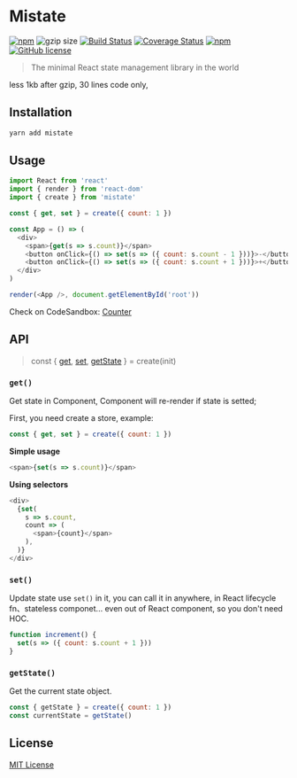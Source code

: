 # Mistate

[![npm](https://img.shields.io/npm/v/mistate.svg)](https://www.npmjs.com/package/mistate) ![gzip size](https://img.shields.io/badge/gzip%20size-910%20B-44cc11.svg) [![Build Status](https://travis-ci.org/forsigner/mistate.svg?branch=master)](https://travis-ci.org/forsigner/mistate) [![Coverage Status](https://coveralls.io/repos/github/forsigner/mistate/badge.svg?branch=master)](https://coveralls.io/github/forsigner/mistate?branch=master)
[![npm](https://img.shields.io/badge/TypeScript-%E2%9C%93-007ACC.svg)](https://www.typescriptlang.org/) [![GitHub license](https://img.shields.io/github/license/forsigner/mistate.svg)](https://github.com/forsigner/mistate/blob/master/LICENSE)

> The minimal React state management library in the world

less 1kb after gzip, 30 lines code only,

## Installation

```sh
yarn add mistate
```

## Usage

```js
import React from 'react'
import { render } from 'react-dom'
import { create } from 'mistate'

const { get, set } = create({ count: 1 })

const App = () => (
  <div>
    <span>{get(s => s.count)}</span>
    <button onClick={() => set(s => ({ count: s.count - 1 }))}>-</button>
    <button onClick={() => set(s => ({ count: s.count + 1 }))}>+</button>
  </div>
)

render(<App />, document.getElementById('root'))
```

Check on CodeSandbox: [Counter](https://codesandbox.io/s/n0q613r56l)

## API

> const { [get](#get), [set](#set), [getState](#getstate) } = create(init)

### `get()`

Get state in Component, Component will re-render if state is setted;

First, you need create a store, example:

```js
const { get, set } = create({ count: 1 })
```

**Simple usage**

```js
<span>{set(s => s.count)}</span>
```

**Using selectors**

```js
<div>
  {set(
    s => s.count,
    count => (
      <span>{count}</span>
    ),
  )}
</div>
```

### `set()`

Update state use `set()` in it, you can call it in anywhere, in React lifecycle fn、stateless componet... even out of React component, so you don't need HOC.

```js
function increment() {
  set(s => ({ count: s.count + 1 }))
}
```

### `getState()`

Get the current state object.

```js
const { getState } = create({ count: 1 })
const currentState = getState()
```


## License

[MIT License](https://github.com/forsigner/mistate/blob/master/LICENSE)
